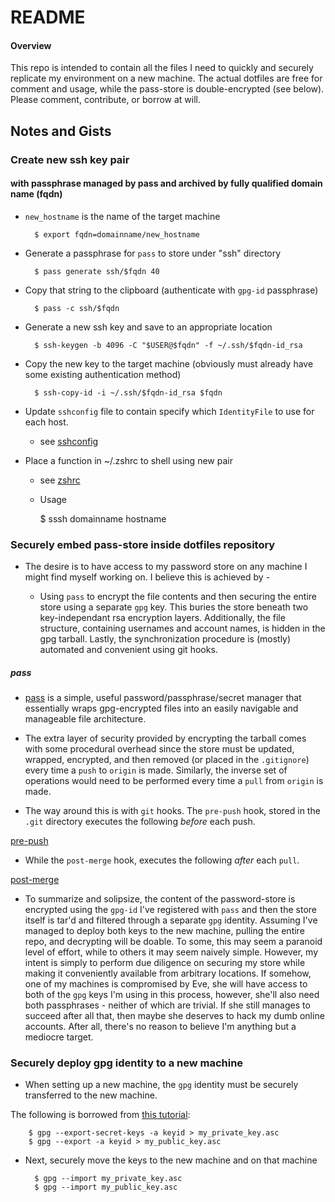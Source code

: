 # README

#### Overview
This repo is intended to contain all the files I need to quickly and securely replicate my environment on a new machine. The actual dotfiles are free for comment and usage, while the pass-store is double-encrypted (see below). Please comment, contribute, or borrow at will.

## Notes and Gists
### Create new ssh key pair
#### with passphrase managed by pass and archived by fully qualified domain name (fqdn)

- `new_hostname` is the name of the target machine

        $ export fqdn=domainname/new_hostname

- Generate a passphrase for `pass` to store under "ssh" directory

        $ pass generate ssh/$fqdn 40

- Copy that string to the clipboard (authenticate with `gpg-id` passphrase)

        $ pass -c ssh/$fqdn

- Generate a new ssh key and save to an appropriate location

        $ ssh-keygen -b 4096 -C "$USER@$fqdn" -f ~/.ssh/$fqdn-id_rsa

- Copy the new key to the target machine (obviously must already have some existing authentication method)

        $ ssh-copy-id -i ~/.ssh/$fqdn-id_rsa $fqdn

- Update `sshconfig` file to contain specify which `IdentityFile` to use for each host.

    * see [sshconfig](sshconfig)

- Place a function in ~/.zshrc to shell using new pair

    * see [zshrc](zshrc)

    * Usage

        $ sssh domainname hostname

### Securely embed pass-store inside dotfiles repository

- The desire is to have access to my password store on any machine I might find myself working on. I believe this is achieved by -

    * Using `pass` to encrypt the file contents and then securing the entire store using a separate `gpg` key. This buries the store beneath two key-independant rsa encryption layers. Additionally, the file structure, containing usernames and account names, is hidden in the gpg tarball. Lastly, the synchronization procedure is (mostly) automated and convenient using git hooks.

##### pass
- [pass](https://www.passwordstore.org/) is a simple, useful password/passphrase/secret manager that essentially wraps gpg-encrypted
files into an easily navigable and manageable file architecture.

- The extra layer of security provided by encrypting the tarball comes with some procedural overhead since the store must be updated, wrapped, encrypted, and then removed (or placed in the `.gitignore`) every time a `push` to `origin` is made. Similarly, the inverse set of operations would need to be performed every time a `pull` from `origin` is made.

- The way around this is with `git` hooks. The `pre-push` hook, stored in the `.git` directory executes the following _before_
each push.

[pre-push](git-hooks/pre-push)

- While the `post-merge` hook, executes the following _after_ each `pull`.

[post-merge](git-hooks/post-merge)

- To summarize and solipsize, the content of the password-store is encrypted using the `gpg-id` I've registered with `pass` and then
the store itself is tar'd and filtered through a separate `gpg` identity. Assuming I've managed to deploy both keys to the new
machine, pulling the entire repo, and decrypting will be doable. To some, this may seem a paranoid level of effort, while to others
it may seem naively simple. However, my intent is simply to perform due diligence on securing my store while making it conveniently
available from arbitrary locations. If somehow, one of my machines is compromised by Eve, she will have access to both of the `gpg`
keys I'm using in this process, however, she'll also need both passphrases - neither of which are trivial. If she still manages to
succeed after all that, then maybe she deserves to hack my dumb online accounts. After all, there's no reason to believe I'm anything
but a mediocre target.

### Securely deploy gpg identity to a new machine

- When setting up a new machine, the `gpg` identity must be securely transferred to the new machine.

The following is borrowed from [this tutorial](https://www.phildev.net/pgp/gpg_moving_keys.html):

        $ gpg --export-secret-keys -a keyid > my_private_key.asc
        $ gpg --export -a keyid > my_public_key.asc

- Next, securely move the keys to the new machine and on that machine

        $ gpg --import my_private_key.asc
        $ gpg --import my_public_key.asc
